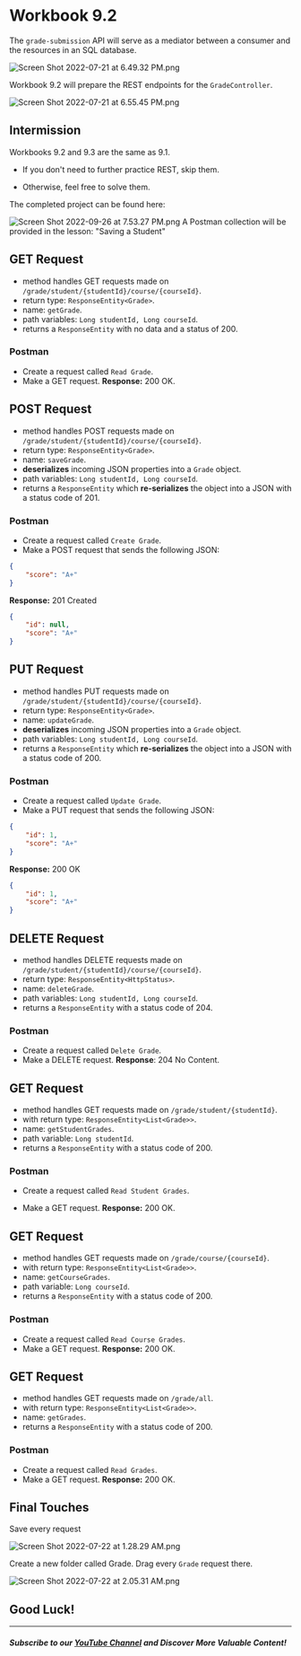 # Workbook 9.2

The `grade-submission` API will serve as a mediator between a consumer and the resources in an SQL database.

![Screen Shot 2022-07-21 at 6.49.32 PM.png](https://firebasestorage.googleapis.com/v0/b/learnthepart-75aed.appspot.com/o/images%2F3e565790-0fd0-4a2e-aeee-854d516c83b3?alt=media&token=0241d76f-0e82-4e4d-b510-52b2af59a46c)

Workbook 9.2 will prepare the REST endpoints for the `GradeController`.

![Screen Shot 2022-07-21 at 6.55.45 PM.png](https://firebasestorage.googleapis.com/v0/b/learnthepart-75aed.appspot.com/o/images%2Fc2e756b0-22b4-4700-a2b3-157fb45073f7?alt=media&token=5affb776-f7e8-44a8-9833-3ab3afb18412)

## Intermission

Workbooks 9.2 and 9.3 are the same as 9.1.

- If you don't need to further practice REST, skip them.

- Otherwise, feel free to solve them.

The completed project can be found here:

![Screen Shot 2022-09-26 at 7.53.27 PM.png](https://firebasestorage.googleapis.com/v0/b/learnthepart-75aed.appspot.com/o/images%2F75fb775f-9210-4cdc-835c-92d1935e4297?alt=media&token=d98df8a0-a5f3-40b2-8835-2521d478a414)
A Postman collection will be provided in the lesson: "Saving a Student"

## GET Request
- method handles GET requests made on `/grade/student/{studentId}/course/{courseId}`.
- return type: `ResponseEntity<Grade>`.
- name: `getGrade`.
- path variables: `Long studentId, Long courseId`.
- returns a `ResponseEntity` with no data and a status of 200.

### Postman

- Create a request called `Read Grade`.
- Make a GET request.
**Response:** 200 OK.


## POST Request
- method handles POST requests made on `/grade/student/{studentId}/course/{courseId}`.
- return type: `ResponseEntity<Grade>`.
- name: `saveGrade`.
- **deserializes** incoming JSON properties into a `Grade` object.
- path variables: `Long studentId, Long courseId`.
- returns a `ResponseEntity` which **re-serializes** the object into a JSON with a status code of 201.

### Postman

- Create a request called `Create Grade`.
- Make a POST request that sends the following JSON:

```json
{
    "score": "A+"
}
```

**Response:** 201 Created

```json
{
    "id": null,
    "score": "A+"
}
```

## PUT Request
- method handles PUT requests made on `/grade/student/{studentId}/course/{courseId}`.
- return type: `ResponseEntity<Grade>`.
- name: `updateGrade`.
- **deserializes** incoming JSON properties into a `Grade` object.
- path variables: `Long studentId, Long courseId`.
- returns a `ResponseEntity` which **re-serializes** the object into a JSON with a status code of 200.

### Postman

- Create a request called `Update Grade`.
- Make a PUT request that sends the following JSON:

```json
{
    "id": 1,
    "score": "A+"
}
```

**Response:** 200 OK

```json
{
    "id": 1,
    "score": "A+"
}
```


## DELETE Request
- method handles DELETE requests made on `/grade/student/{studentId}/course/{courseId}`.
- return type: `ResponseEntity<HttpStatus>`.
- name: `deleteGrade`.
- path variables: `Long studentId, Long courseId`.
- returns a `ResponseEntity` with a status code of 204.

### Postman

- Create a request called `Delete Grade`.
- Make a DELETE request.
**Response**: 204 No Content.

## GET Request
- method handles GET requests made on `/grade/student/{studentId}`.
- with return type: `ResponseEntity<List<Grade>>`.
- name: `getStudentGrades`.
- path variable: `Long studentId`.
- returns a `ResponseEntity` with a status code of 200.

### Postman

- Create a request called `Read Student Grades`.

- Make a GET request.
**Response:** 200 OK.


## GET Request
- method handles GET requests made on `/grade/course/{courseId}`.
- with return type: `ResponseEntity<List<Grade>>`.
- name: `getCourseGrades`.
- path variable: `Long courseId`.
- returns a `ResponseEntity` with a status code of 200.

### Postman

- Create a request called `Read Course Grades`.
- Make a GET request.
**Response:** 200 OK.

## GET Request
- method handles GET requests made on `/grade/all`.
- with return type: `ResponseEntity<List<Grade>>`.
- name: `getGrades`.
- returns a `ResponseEntity` with a status code of 200.

### Postman

- Create a request called `Read Grades`.
- Make a GET request.
**Response:** 200 OK.

## Final Touches

Save every request

![Screen Shot 2022-07-22 at 1.28.29 AM.png](https://firebasestorage.googleapis.com/v0/b/learnthepart-75aed.appspot.com/o/images%2F97188181-4f87-41d2-afc8-001a0a5de427?alt=media&token=4705d1b1-1806-4ffb-816d-07232d9b44a0)

Create a new folder called Grade. Drag every `Grade` request there.

![Screen Shot 2022-07-22 at 2.05.31 AM.png](https://firebasestorage.googleapis.com/v0/b/learnthepart-75aed.appspot.com/o/images%2F2d86f41b-b7fe-40ca-a8d8-b3059b297af1?alt=media&token=5666ae2f-8605-4427-babd-a1aa74f4c299)


## Good Luck!

--------
##### Subscribe to our [YouTube Channel](https://www.youtube.com/@RayanSlim087?sub_confirmation=1) and Discover More Valuable Content!
